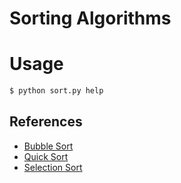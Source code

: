 # Sorting Algorithms

# Usage

```bash
$ python sort.py help
```


## References
- [Bubble Sort](https://en.wikipedia.org/wiki/Bubble_sort)
- [Quick Sort](https://en.wikipedia.org/wiki/Quicksort)
- [Selection Sort](https://en.wikipedia.org/wiki/Selection_sort)
